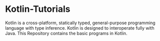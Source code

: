 # Kotlin-Tutorials
Kotlin is a cross-platform, statically typed, general-purpose programming language with type inference. Kotlin is designed to interoperate fully with Java. This Repository contains the basic programs in Kotlin.
